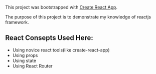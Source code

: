 This project was bootstrapped with [Create React App](https://github.com/facebookincubator/create-react-app).

The purpose of this project is to demonstrate my knowledge of reactjs framework.

## React Consepts Used Here:

- Using novice react tools(like create-react-app)
- Using props
- Using state
- Using React Router